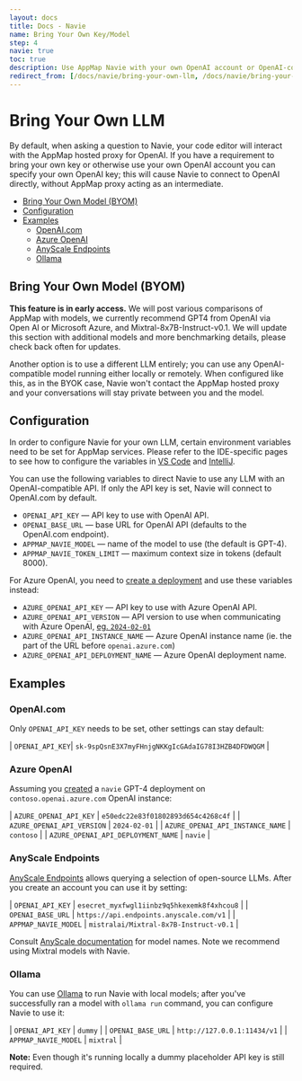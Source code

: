 ```yaml
---
layout: docs
title: Docs - Navie
name: Bring Your Own Key/Model
step: 4
navie: true
toc: true
description: Use AppMap Navie with your own OpenAI account or OpenAI-compatible LLM running either locally or remotely.
redirect_from: [/docs/navie/bring-your-own-llm, /docs/navie/bring-your-own-key]
---
```


# Bring Your Own LLM

By default, when asking a question to Navie, your code editor will interact with the AppMap hosted proxy for OpenAI.  If you have a requirement to bring your own key or otherwise use your own OpenAI account you can specify your own OpenAI key; this will cause Navie
to connect to OpenAI directly, without AppMap proxy acting as an intermediate.

- [Bring Your Own Model (BYOM)](#bring-your-own-model-byom)
- [Configuration](#configuration)
- [Examples](#examples)
  - [OpenAI.com](#openaicom)
  - [Azure OpenAI](#azure-openai)
  - [AnyScale Endpoints](#anyscale-endpoints)
  - [Ollama](#ollama)

## Bring Your Own Model (BYOM)

<p class="alert alert-info">
<b>This feature is in early access.</b> We will post various comparisons of AppMap with models, we currently recommend GPT4 from OpenAI via Open AI or Microsoft Azure, and Mixtral-8x7B-Instruct-v0.1.  We will update this section with additional models and more benchmarking details, please check back often for updates.
</p>

Another option is to use a different LLM entirely; you can use any OpenAI-compatible model 
running either locally or remotely. When configured like this, as in the BYOK case,
Navie won't contact the AppMap hosted proxy and your conversations will stay private
between you and the model.

## Configuration

In order to configure Navie for your own LLM, certain environment variables need to be set for AppMap services.
Please refer to the IDE-specific pages to see how to configure the variables in [VS Code](/docs/navie/byok/vs-code) and [IntelliJ](/docs/navie/byok/intellij).

You can use the following variables to direct Navie to use any LLM with an OpenAI-compatible API.
If only the API key is set, Navie will connect to OpenAI.com by default.

* `OPENAI_API_KEY` — API key to use with OpenAI API.
* `OPENAI_BASE_URL` — base URL for OpenAI API (defaults to the OpenAI.com endpoint).
* `APPMAP_NAVIE_MODEL` — name of the model to use (the default is GPT-4).
* `APPMAP_NAVIE_TOKEN_LIMIT` — maximum context size in tokens (default 8000).

For Azure OpenAI, you need to [create a deployment](https://learn.microsoft.com/en-us/azure/ai-services/openai/how-to/create-resource) and use these variables instead:

* `AZURE_OPENAI_API_KEY` — API key to use with Azure OpenAI API.
* `AZURE_OPENAI_API_VERSION` — API version to use when communicating with Azure OpenAI, [eg. `2024-02-01`](https://learn.microsoft.com/en-us/azure/ai-services/openai/api-version-deprecation)
* `AZURE_OPENAI_API_INSTANCE_NAME` — Azure OpenAI instance name (ie. the part of the URL before `openai.azure.com`)
* `AZURE_OPENAI_API_DEPLOYMENT_NAME` — Azure OpenAI deployment name.

## Examples

### OpenAI.com

Only `OPENAI_API_KEY` needs to be set, other settings can stay default:

| `OPENAI_API_KEY`| `sk-9spQsnE3X7myFHnjgNKKgIcGAdaIG78I3HZB4DFDWQGM` |

### Azure OpenAI

Assuming you [created](https://learn.microsoft.com/en-us/azure/ai-services/openai/how-to/create-resource) a `navie` GPT-4 deployment on `contoso.openai.azure.com` OpenAI instance:

| `AZURE_OPENAI_API_KEY` | `e50edc22e83f01802893d654c4268c4f` |
| `AZURE_OPENAI_API_VERSION` | `2024-02-01` |
| `AZURE_OPENAI_API_INSTANCE_NAME` | `contoso` |
| `AZURE_OPENAI_API_DEPLOYMENT_NAME` | `navie` |

### AnyScale Endpoints

[AnyScale Endpoints](https://www.anyscale.com/endpoints) allows querying a
selection of open-source LLMs. After you create an account you can use it by
setting:

| `OPENAI_API_KEY` | `esecret_myxfwgl1iinbz9q5hkexemk8f4xhcou8` |
| `OPENAI_BASE_URL` | `https://api.endpoints.anyscale.com/v1` |
| `APPMAP_NAVIE_MODEL` | `mistralai/Mixtral-8x7B-Instruct-v0.1` |

Consult [AnyScale documentation](https://docs.endpoints.anyscale.com/) for model
names. Note we recommend using Mixtral models with Navie.

### Ollama

You can use [Ollama](https://ollama.com/) to run Navie with local models; after
you've successfully ran a model with `ollama run` command, you can configure
Navie to use it:

| `OPENAI_API_KEY` | `dummy` |
| `OPENAI_BASE_URL` | `http://127.0.0.1:11434/v1` |
| `APPMAP_NAVIE_MODEL` | `mixtral` |

**Note:** Even though it's running locally a dummy placeholder API key is still required.

